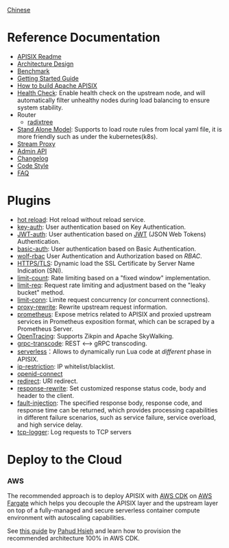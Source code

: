 <!--
#
# Licensed to the Apache Software Foundation (ASF) under one or more
# contributor license agreements.  See the NOTICE file distributed with
# this work for additional information regarding copyright ownership.
# The ASF licenses this file to You under the Apache License, Version 2.0
# (the "License"); you may not use this file except in compliance with
# the License.  You may obtain a copy of the License at
#
#     http://www.apache.org/licenses/LICENSE-2.0
#
# Unless required by applicable law or agreed to in writing, software
# distributed under the License is distributed on an "AS IS" BASIS,
# WITHOUT WARRANTIES OR CONDITIONS OF ANY KIND, either express or implied.
# See the License for the specific language governing permissions and
# limitations under the License.
#
-->
[Chinese](README_CN.md)

Reference Documentation
==================

* [APISIX Readme](../README.md)
* [Architecture Design](architecture-design.md)
* [Benchmark](benchmark.md)
* [Getting Started Guide](getting-started.md)
* [How to build Apache APISIX](how-to-build.md)
* [Health Check](health-check.md): Enable health check on the upstream node, and will automatically filter unhealthy nodes during load balancing to ensure system stability.
* Router
    * [radixtree](router-radixtree.md)
* [Stand Alone Model](stand-alone.md): Supports to load route rules from local yaml file, it is more friendly such as under the kubernetes(k8s).
* [Stream Proxy](stream-proxy.md)
* [Admin API](admin-api.md)
* [Changelog](../CHANGELOG.md)
* [Code Style](../CODE_STYLE.md)
* [FAQ](../FAQ.md)

Plugins
=======

* [hot reload](plugins.md): Hot reload without reload service.
* [key-auth](plugins/key-auth.md): User authentication based on Key Authentication.
* [JWT-auth](plugins/jwt-auth.md): User authentication based on [JWT](https://jwt.io/) (JSON Web Tokens) Authentication.
* [basic-auth](plugins/basic-auth.md): User authentication based on Basic Authentication.
* [wolf-rbac](plugins/wolf-rbac.md) User Authentication and Authorization based on *RBAC*.
* [HTTPS/TLS](https.md): Dynamic load the SSL Certificate by Server Name Indication (SNI).
* [limit-count](plugins/limit-count.md): Rate limiting based on a "fixed window" implementation.
* [limit-req](plugins/limit-req.md): Request rate limiting and adjustment based on the "leaky bucket" method.
* [limit-conn](plugins/limit-conn.md): Limite request concurrency (or concurrent connections).
* [proxy-rewrite](plugins/proxy-rewrite.md): Rewrite upstream request information.
* [prometheus](plugins/prometheus.md): Expose metrics related to APISIX and proxied upstream services in Prometheus exposition format, which can be scraped by a Prometheus Server.
* [OpenTracing](plugins/zipkin.md): Supports Zikpin and Apache SkyWalking.
* [grpc-transcode](plugins/grpc-transcoding.md): REST <--> gRPC transcoding.
* [serverless](plugins/serverless.md)：Allows to dynamically run Lua code at *different* phase in APISIX.
* [ip-restriction](plugins/ip-restriction.md): IP whitelist/blacklist.
* [openid-connect](plugins/oauth.md)
* [redirect](plugins/redirect.md): URI redirect.
* [response-rewrite](plugins/response-rewrite.md): Set customized response status code, body and header to the client.
* [fault-injection](plugins/fault-injection.md): The specified response body, response code, and response time can be returned, which provides processing capabilities in different failure scenarios, such as service failure, service overload, and high service delay.
* [tcp-logger](plugins/tcp-logger.md): Log requests to TCP servers

Deploy to the Cloud
=======
### AWS

The recommended approach is to deploy APISIX with [AWS CDK](https://aws.amazon.com/cdk/) on [AWS Fargate](https://aws.amazon.com/fargate/) which helps you decouple the APISIX layer and the upstream layer on top of a fully-managed and secure serverless container compute environment with autoscaling capabilities.

See [this guide](https://github.com/pahud/cdk-samples/blob/master/typescript/apisix/README.md) by [Pahud Hsieh](https://github.com/pahud) and learn how to provision the recommended architecture 100% in AWS CDK.
